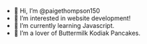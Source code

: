- 👋 Hi, I’m @paigethompson150
- 👀 I’m interested in website development!
- 🌱 I’m currently learning Javascript.
- 💞️ I’m a lover of Buttermilk Kodiak Pancakes.
<!---
paigethompson150/paigethompson150 is a ✨ special ✨ repository because its `README.md` (this file) appears on your GitHub profile.
You can click the Preview link to take a look at your changes.
--->
